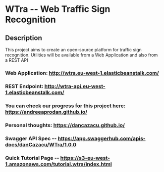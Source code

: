 # WTra -- Web Traffic Sign Recognition

## Description
  This project aims to create an open-source platform for traffic sign recognition. Utilities will be available from a Web Application and also from a REST API
  
### Web Application: http://wtra.eu-west-1.elasticbeanstalk.com/

### REST Endpoint: http://wtra-api.eu-west-1.elasticbeanstalk.com/

### You can check our progress for this project here: https://andreeaprodan.github.io/

### Personal thoughts: https://dancazacu.github.io/

### Swagger API Spec -- https://app.swaggerhub.com/apis-docs/danCazacu/WTra/1.0.0

### Quick Tutorial Page -- https://s3-eu-west-1.amazonaws.com/tutorial.wtra/index.html
